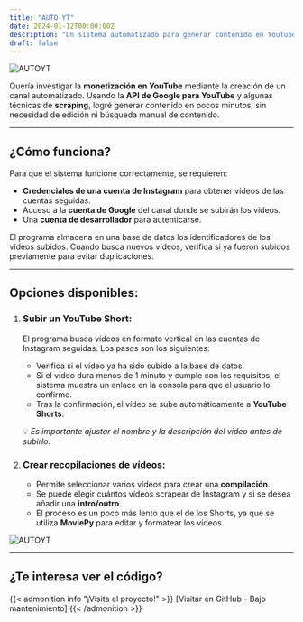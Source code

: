 ```yaml
---
title: "AUTO-YT"
date: 2024-01-12T00:00:00Z
description: "Un sistema automatizado para generar contenido en YouTube usando la API de Google y scraping."
draft: false
---
```


![AUTOYT](/PersonalWEB2.0/images/auto-yt.png)

Quería investigar la **monetización en YouTube** mediante la creación de un canal automatizado. Usando la **API de Google para YouTube** y algunas técnicas de **scraping**, logré generar contenido en pocos minutos, sin necesidad de edición ni búsqueda manual de contenido.

---

## ¿Cómo funciona?

Para que el sistema funcione correctamente, se requieren:

- **Credenciales de una cuenta de Instagram** para obtener vídeos de las cuentas seguidas.
- Acceso a la **cuenta de Google** del canal donde se subirán los vídeos.
- Una **cuenta de desarrollador** para autenticarse.

El programa almacena en una base de datos los identificadores de los vídeos subidos. Cuando busca nuevos vídeos, verifica si ya fueron subidos previamente para evitar duplicaciones.

---

## Opciones disponibles:

1. ### **Subir un YouTube Short**:
   El programa busca vídeos en formato vertical en las cuentas de Instagram seguidas. Los pasos son los siguientes:

   - Verifica si el vídeo ya ha sido subido a la base de datos.
   - Si el vídeo dura menos de 1 minuto y cumple con los requisitos, el sistema muestra un enlace en la consola para que el usuario lo confirme.
   - Tras la confirmación, el vídeo se sube automáticamente a **YouTube Shorts**.
   
   💡 *Es importante ajustar el nombre y la descripción del vídeo antes de subirlo.*

2. ### **Crear recopilaciones de vídeos**:
   - Permite seleccionar varios vídeos para crear una **compilación**.
   - Se puede elegir cuántos vídeos scrapear de Instagram y si se desea añadir una **intro/outro**.
   - El proceso es un poco más lento que el de los Shorts, ya que se utiliza **MoviePy** para editar y formatear los vídeos.

![AUTOYT](/PersonalWEB2.0/images/autpyt.png)


---

## ¿Te interesa ver el código?

{{< admonition info "¡Visita el proyecto!" >}}
[Visitar en GitHub - Bajo mantenimiento]
{{< /admonition >}}

